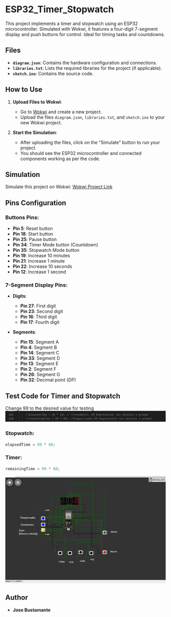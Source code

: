# ESP32_Timer_Stopwatch
 This project implements a timer and stopwatch using an ESP32 microcontroller. Simulated with Wokwi, it features a four-digit 7-segment display and push buttons for control. Ideal for timing tasks and countdowns.

## Files

- **`diagram.json`**: Contains the hardware configuration and connections.
- **`libraries.txt`**: Lists the required libraries for the project (if applicable).
- **`sketch.ino`**: Contains the source code.

## How to Use

1. **Upload Files to Wokwi**:
   - Go to [Wokwi](https://wokwi.com/) and create a new project.
   - Upload the files `diagram.json`, `libraries.txt`, and `sketch.ino` to your new Wokwi project.

2. **Start the Simulation**:
   - After uploading the files, click on the "Simulate" button to run your project.
   - You should see the ESP32 microcontroller and connected components working as per the code.

## Simulation

Simulate this project on Wokwi: [Wokwi Project Link](https://wokwi.com/projects/419214052478776321)



## Pins Configuration

### Buttons Pins:

- **Pin 5**: Reset button
- **Pin 18**: Start button
- **Pin 25**: Pause button
- **Pin 34**: Timer Mode button (Countdown)
- **Pin 35**: Stopwatch Mode button
- **Pin 19**: Increase 10 minutes
- **Pin 21**: Increase 1 minute
- **Pin 22**: Increase 10 seconds
- **Pin 12**: Increase 1 second

### 7-Segment Display Pins:

- **Digits**:
  - **Pin 27**: First digit
  - **Pin 23**: Second digit
  - **Pin 16**: Third digit
  - **Pin 17**: Fourth digit

- **Segments**:
  - **Pin 15**: Segment A
  - **Pin 4**: Segment B
  - **Pin 14**: Segment C
  - **Pin 33**: Segment D
  - **Pin 13**: Segment E
  - **Pin 2**: Segment F
  - **Pin 26**: Segment G
  - **Pin 32**: Decimal point (DP)

## Test Code for Timer and Stopwatch
Change 99 to the desired value for testing 
![Image](images/Test.png)

### Stopwatch: 

```cpp
elapsedTime = 99 * 60;

```

### Timer:
```cpp
remainingTime = 99 * 60;
```


![Image](images/image.png)



## Author

- **Jose Bustamante**

